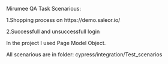 Mirumee QA Task
Scenarious:
<p>1.Shopping process on https://demo.saleor.io/</p>
<p>2.Successfull and unsuccessfull login</p>

<p>In the project I used Page Model Object.</p>
<p> All scenarious are in folder: cypress/integration/Test_scenarios</p>
